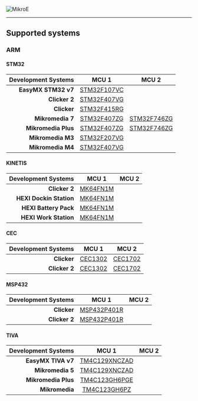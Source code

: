 ![MikroE](http://www.mikroe.com/img/designs/beta/logo_small.png)

---

## Supported systems

### ARM

#### STM32

| Development Systems     | MCU 1               | MCU 2                |
|------------------------:|:-------------------:|:--------------------:|
| **EasyMX STM32 v7**     | [STM32F107VC]()     | |
| **Clicker 2**           | [STM32F407VG]()     | |
| **Clicker**             | [STM32F415RG]()     | |
| **Mikromedia 7**        | [STM32F407ZG]()     | [STM32F746ZG]()      |
| **Mikromedia Plus**     | [STM32F407ZG]()     | [STM32F746ZG]()      |
| **Mikromedia M3**       | [STM32F207VG]()     | |
| **Mikromedia M4**       | [STM32F407VG]()     | |

#### KINETIS

| Development Systems     | MCU 1               | MCU 2                |
|------------------------:|:-------------------:|:--------------------:|
| **Clicker 2**           | [MK64FN1M]()        | |
| **HEXI Dockin Station** | [MK64FN1M]()        | |
| **HEXI Battery Pack**   | [MK64FN1M]()        | |
| **HEXI Work Station**   | [MK64FN1M]()        | |

#### CEC

| Development Systems     | MCU 1               | MCU 2                |
|------------------------:|:-------------------:|:--------------------:|
| **Clicker**             | [CEC1302]()         | [CEC1702]()          |
| **Clicker 2**           | [CEC1302]()         | [CEC1702]()          |

#### MSP432

| Development Systems     | MCU 1               | MCU 2                |
|------------------------:|:-------------------:|:--------------------:|
| **Clicker**             | [MSP432P401R]()     | |
| **Clicker 2**           | [MSP432P401R]()     | |

#### TIVA

| Development Systems     | MCU 1               | MCU 2                |
|------------------------:|:-------------------:|:--------------------:|
| **EasyMX TIVA v7**      | [TM4C129XNCZAD]()   | |
| **Mikromedia 5**        | [TM4C129XNCZAD]()   | |
| **Mikromedia Plus**     | [TM4C123GH6PGE]()   | |
| **Mikromedia**          | [TM4C123GH6PZ]()    | |
